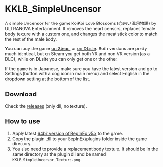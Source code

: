 # KKLB_SimpleUncensor
A simple Uncensor for the game KoiKoi Love Blossoms (恋来い温泉物語) by ULTRANOVA Entertainment. It removes the heart censors, replaces female body texture with a custom one, and changes the meat stick color to match the rest of the male body.

You can buy the game [on Steam](https://store.steampowered.com/app/1840350/KoiKoi_VR_Love_Blossoms/) or [on DLsite](https://www.dlsite.com/pro/work/=/product_id/VJ01000460.html). Both versions are pretty much identical, but on Steam you get both VR and non-VR version (as a DLC), while on DLsite you can only get one or the other.

If the game is in Japanese, make sure you have the latest version and go to Settings (button with a cog icon in main menu) and select English in the dropdown setting at the bottom of the list.

## Download
Check the [releases](/../../releases) (only dll, no texture).

## How to use
1. Apply latest [64bit version of BepInEx v5.x](https://github.com/BepInEx/BepInEx/releases) to the game.
2. Copy the plugin .dll to your BepInEx\plugins folder inside the game directory.
3. You also need to provide a replacement body texture. It should be in the same directory as the plugin dll and be named `KKLB_SimpleUncensor_Texture.png`.
